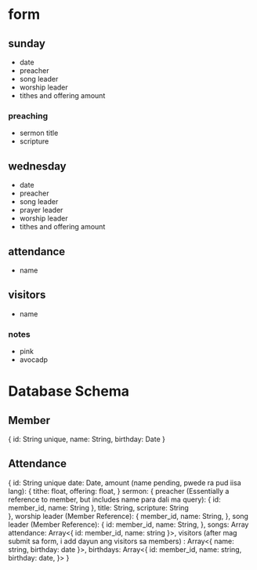 # form

## sunday
- date
- preacher
- song leader
- worship leader
- tithes and offering amount
### preaching
- sermon title
- scripture
## wednesday
- date
- preacher
- song leader
- prayer leader
- worship leader
- tithes and offering amount

## attendance
- name

## visitors
- name

### notes
- pink
- avocadp


# Database Schema
## Member
{
	id: String unique,
	name: String,
	birthday: Date
}
## Attendance
{
	id: String unique
	date: Date,
	amount (name pending, pwede ra pud iisa lang): {
		tithe: float, 
		offering: float,
	} 
	sermon: {
		preacher (Essentially a reference to member, but includes name para dali ma query): {
			id: member_id,
			name: String
		},
		title: String,
		scripture: String	
	},
	 worship leader (Member Reference): {
		 member_id,
		 name: String,
	 },
	  song leader (Member Reference): {
		 id: member_id,
		 name: String,
	 },
	 songs: Array<String>
	 attendance: Array<{
		 id: member_id,
		 name: string
	 }>,
	 visitors (after mag submit sa form, i add dayun ang visitors sa members) : Array<{
		 name: string,
		 birthday: date
	 }>,
	 birthdays: Array<{
		 id: member_id,
		 name: string,
		 birthday: date,
	 }>
}